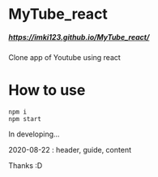 # MyTube_react
##### https://imki123.github.io/MyTube_react/
Clone app of Youtube using react

# How to use
```
npm i  
npm start
```  

In developing...

2020-08-22 : header, guide, content

Thanks :D

